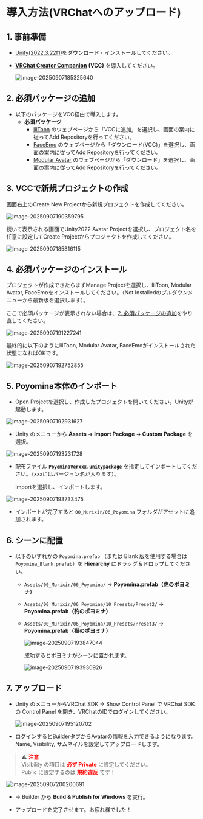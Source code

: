 # 導入方法(VRChatへのアップロード)

## **1. 事前準備**  

- [Unity(2022.3.22f1)](https://unity.com/ja/download)をダウンロード・インストールしてください。

- **[VRChat Creator Companion](https://unity.com/ja/download)** **(VCC)** を導入してください。

  ![image-20250907185325640](PoyominaManual_Pict/VCC0.png)

## **2. 必須パッケージの追加**  

- 以下のパッケージをVCC経由で導入します。
  - **必須パッケージ**  
    - [lilToon](https://lilxyzw.github.io/lilToon/)  のウェブページから「VCCに追加」を選択し、画面の案内に従ってAdd Repositoryを行ってください。
    - [FaceEmo](https://suzuryg.github.io/face-emo/ja/)  のウェブページから「ダウンロード(VCC)」を選択し、画面の案内に従ってAdd Repositoryを行ってください。
    - [Modular Avatar](https://modular-avatar.nadena.dev/ja)  のウェブページから「ダウンロード」を選択し、画面の案内に従ってAdd Repositoryを行ってください。

## 3. **VCCで新規プロジェクトの作成**

画面右上のCreate New Projectから新規プロジェクトを作成してください。

![image-20250907190359795](PoyominaManual_Pict/VCC1.png)

続いて表示される画面でUnity2022 Avatar Projectを選択し、プロジェクト名を任意に設定してCreate Projectからプロジェクトを作成してください。

![image-20250907185816115](PoyominaManual_Pict/VCC2.png)

## 4. 必須パッケージのインストール

プロジェクトが作成できたらまずManage Projectを選択し、lilToon, Modular Avatar, FaceEmoをインストールしてください。（Not Installedのプルダウンメニューから最新版を選択します）。

ここで必須パッケージが表示されない場合は、[2. 必須パッケージの追加](###_2-必須パッケージの追加)をやり直してください。

![image-20250907191227241](PoyominaManual_Pict/VCC3.png)

最終的に以下のようにlilToon, Modular Avatar, FaceEmoがインストールされた状態になればOKです。

![image-20250907192752855](PoyominaManual_Pict/VCC7.png)

## 5. **Poyomina本体のインポート**  

- Open Projectを選択し、作成したプロジェクトを開いてください。Unityが起動します。

![image-20250907192931627](PoyominaManual_Pict/OpenProject.png)

- Unity のメニューから **Assets → Import Package → Custom Package** を選択。  

![image-20250907193231728](PoyominaManual_Pict/Unity1.png)

- 配布ファイル **`PoyominaVerxxx.unitypackage`** を指定してインポートしてください。（xxxにはバージョン名が入ります）。

  Importを選択し、インポートします。

![image-20250907193733475](PoyominaManual_Pict/Unity2.png)

- インポートが完了すると `00_Murixir/06_Poyomina` フォルダがアセットに追加されます。

## 6. **シーンに配置**  

- 以下のいずれかの  `Poyomina.prefab` （または Blank 版を使用する場合は `Poyomina_Blank.prefab`）を **Hierarchy** にドラッグ＆ドロップしてください。  
  - `Assets/00_Murixir/06_Poyomina/` → **Poyomina.prefab（虎のポヨミナ）**  
  
  - `Assets/00_Murixir/06_Poyomina/10_Presets/Preset2/` → **Poyomina.prefab（豹のポヨミナ）**  
  
  - `Assets/00_Murixir/06_Poyomina/10_Presets/Preset3/` → **Poyomina.prefab（猫のポヨミナ）**
  
    ![image-20250907193847044](PoyominaManual_Pict/Unity3.png)
  
    成功するとポヨミナがシーンに置かれます。
  
    ![image-20250907193930926](PoyominaManual_Pict/Unity4.png)

## 7. **アップロード**  

- Unity のメニューからVRChat SDK -> Show Control Panel で VRChat SDK の Control Panel を開き、VRChatのIDでログインしてください。

  ![image-20250907195120702](PoyominaManual_Pict/SDK1.png)

- ログインするとBuilderタブからAvatarの情報を入力できるようになります。Name, Visibility, サムネイルを設定してアップロードします。

> ⚠️ <span style="color:red; font-weight:bold;">注意</span>  
> Visibility の項目は <span style="color:red; font-weight:bold;">必ず Private</span> に設定してください。  
> Public に設定するのは <span style="color:red; font-weight:bold;">規約違反</span> です！

![image-20250907200200691](PoyominaManual_Pict/SDK2.png)

- → Builder から **Build & Publish for Windows** を実行。  

- アップロードを完了させます。お疲れ様でした！